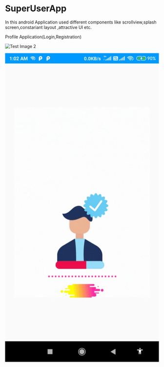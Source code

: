 # SuperUserApp
In this android Application used different components like scrollview,splash screen,constariant layout ,attractive UI etc.

Profile Application(Login,Registration)



![Test Image 2](“splash.jpeg”)

![Test Image 3](screenshot/splash.jpeg)



